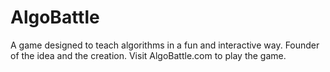 # AlgoBattle
A game designed to teach algorithms in a fun and interactive way. Founder of the idea and the creation. Visit AlgoBattle.com to play the game. 
